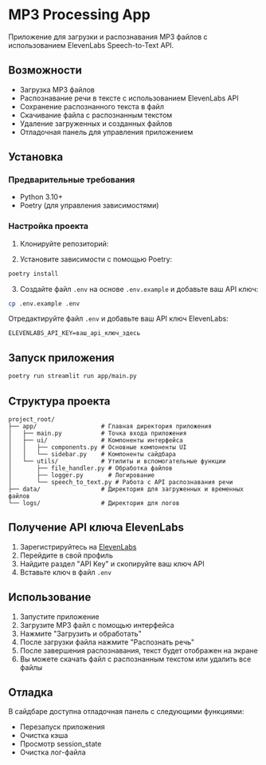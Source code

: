 # MP3 Processing App

Приложение для загрузки и распознавания MP3 файлов с использованием ElevenLabs Speech-to-Text API.

## Возможности

- Загрузка MP3 файлов
- Распознавание речи в тексте с использованием ElevenLabs API
- Сохранение распознанного текста в файл
- Скачивание файла с распознанным текстом
- Удаление загруженных и созданных файлов
- Отладочная панель для управления приложением

## Установка

### Предварительные требования

- Python 3.10+
- Poetry (для управления зависимостями)

### Настройка проекта

1. Клонируйте репозиторий:


2. Установите зависимости с помощью Poetry:

```bash
poetry install
```

3. Создайте файл `.env` на основе `.env.example` и добавьте ваш API ключ:

```bash
cp .env.example .env
```

Отредактируйте файл `.env` и добавьте ваш API ключ ElevenLabs:

```
ELEVENLABS_API_KEY=ваш_api_ключ_здесь
```

## Запуск приложения

```bash
poetry run streamlit run app/main.py
```

## Структура проекта

```
project_root/
├── app/                  # Главная директория приложения
│   ├── main.py           # Точка входа приложения
│   ├── ui/               # Компоненты интерфейса
│   │   ├── components.py # Основные компоненты UI
│   │   └── sidebar.py    # Компоненты сайдбара
│   └── utils/            # Утилиты и вспомогательные функции
│       ├── file_handler.py # Обработка файлов
│       ├── logger.py       # Логирование
│       └── speech_to_text.py # Работа с API распознавания речи
├── data/                 # Директория для загруженных и временных файлов
└── logs/                 # Директория для логов
```

## Получение API ключа ElevenLabs

1. Зарегистрируйтесь на [ElevenLabs](https://elevenlabs.io/)
2. Перейдите в свой профиль
3. Найдите раздел "API Key" и скопируйте ваш ключ API
4. Вставьте ключ в файл `.env`

## Использование

1. Запустите приложение
2. Загрузите MP3 файл с помощью интерфейса
3. Нажмите "Загрузить и обработать"
4. После загрузки файла нажмите "Распознать речь"
5. После завершения распознавания, текст будет отображен на экране
6. Вы можете скачать файл с распознанным текстом или удалить все файлы

## Отладка

В сайдбаре доступна отладочная панель с следующими функциями:
- Перезапуск приложения
- Очистка кэша
- Просмотр session_state
- Очистка лог-файла